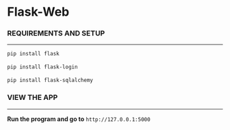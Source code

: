 # Flask-Web

### REQUIREMENTS AND SETUP
___________________
  `pip install flask` <br>
<br>
`pip install flask-login` <br>
<br>
`pip install flask-sqlalchemy` <br>

### VIEW THE APP
___________________
**Run the program and go to** `http://127.0.0.1:5000`
